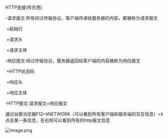 HTTP连接(传东西) 

-请求报文:所有经过传输协议，客户端传递给服务器的内容，都被称为请求报文

​    +起始行

​    +请求头

​    +请求主体

-响应报文:经过传输协议，服务器返回给客户端的内容被称为响应报文

​    +HTTP状态码

​    +响应头

​    +响应主体

-HTTP报文:请求报文+响应报文



通过谷歌浏览器F12=》NETWORK（可以看到所有客户端和服务端的交互信息）=》点击某一条信息，在右侧可以看到所有的http报文信息

![image.png](D:/%E6%96%87%E4%BB%B6/typora%E5%9B%BE%E7%89%87/1642086573372-f22547ab-edbe-446e-91da-74654aeb7d63.webp)

